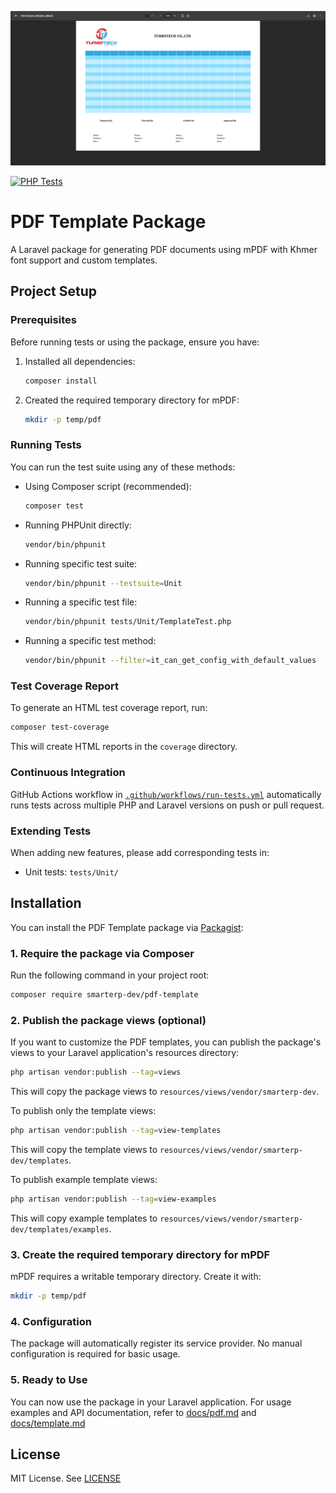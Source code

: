 ![](./src//images/pre.png)

[![PHP Tests](https://github.com/turbotechlabs/pdf-template/actions/workflows/run-tests.yml/badge.svg?branch=master)](https://github.com/turbotechlabs/pdf-template/actions/workflows/run-tests.yml)

# PDF Template Package

A Laravel package for generating PDF documents using mPDF with Khmer font support and custom templates.

## Project Setup

### Prerequisites

Before running tests or using the package, ensure you have:

1. Installed all dependencies:
   ```bash
   composer install
   ```

2. Created the required temporary directory for mPDF:
   ```bash
   mkdir -p temp/pdf
   ```

### Running Tests

You can run the test suite using any of these methods:

- Using Composer script (recommended):
  ```bash
  composer test
  ```

- Running PHPUnit directly:
  ```bash
  vendor/bin/phpunit
  ```

- Running specific test suite:
  ```bash
  vendor/bin/phpunit --testsuite=Unit
  ```

- Running a specific test file:
  ```bash
  vendor/bin/phpunit tests/Unit/TemplateTest.php
  ```

- Running a specific test method:
  ```bash
  vendor/bin/phpunit --filter=it_can_get_config_with_default_values
  ```

### Test Coverage Report

To generate an HTML test coverage report, run:

```bash
composer test-coverage
```

This will create HTML reports in the `coverage` directory.

### Continuous Integration

GitHub Actions workflow in [`.github/workflows/run-tests.yml`](.github/workflows/run-tests.yml) automatically runs tests across multiple PHP and Laravel versions on push or pull request.

### Extending Tests

When adding new features, please add corresponding tests in:

- Unit tests: `tests/Unit/`

## Installation

You can install the PDF Template package via [Packagist](https://packagist.org/packages/smarterp-dev/pdf-template):

### 1. Require the package via Composer

Run the following command in your project root:

```bash
composer require smarterp-dev/pdf-template
```

### 2. Publish the package views (optional)

If you want to customize the PDF templates, you can publish the package's views to your Laravel application's resources directory:

```bash
php artisan vendor:publish --tag=views
```

This will copy the package views to `resources/views/vendor/smarterp-dev`.

To publish only the template views:

```bash
php artisan vendor:publish --tag=view-templates
```

This will copy the template views to `resources/views/vendor/smarterp-dev/templates`.

To publish example template views:

```bash
php artisan vendor:publish --tag=view-examples
```

This will copy example templates to `resources/views/vendor/smarterp-dev/templates/examples`.

### 3. Create the required temporary directory for mPDF

mPDF requires a writable temporary directory. Create it with:

```bash
mkdir -p temp/pdf
```

### 4. Configuration

The package will automatically register its service provider. No manual configuration is required for basic usage.

### 5. Ready to Use

You can now use the package in your Laravel application. For usage examples and API documentation, refer to [docs/pdf.md](docs/pdf.md) and [docs/template.md](docs/template.md)


## License

MIT License. See [LICENSE](LICENSE)